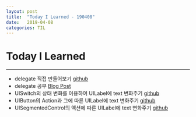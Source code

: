 ```yaml
---
layout: post
title:  "Today I Learned - 190408"
date:   2019-04-08
categories: TIL
---
```


# Today I Learned

---

- delegate 직접 만들어보기 [github](https://github.com/VincentGeranium/Swift-Study/tree/master/2019-04-08-delegate-study)
- delegate 공부 [Blog Post](https://vincentgeranium.github.io/swift/2019/04/08/delegate-study.html)
- UISwitch의 상태 변화를 이용하여 UILabel에 text 변화주기 [github](https://github.com/VincentGeranium/Swift-Study/tree/master/2019-04-08-UISwitch-Study)
- UIButton의 Action과 그에 따른 UILabel에 text 변화주기 [github](https://github.com/VincentGeranium/Swift-Study/tree/master/2019-04-08-Button-Study)
- UISegmentedControl의 액션에 따른 UILabel에 text 변화주기 [github](https://github.com/VincentGeranium/Swift-Study/tree/master/2019-04-08-SegmentedControl-Study)
